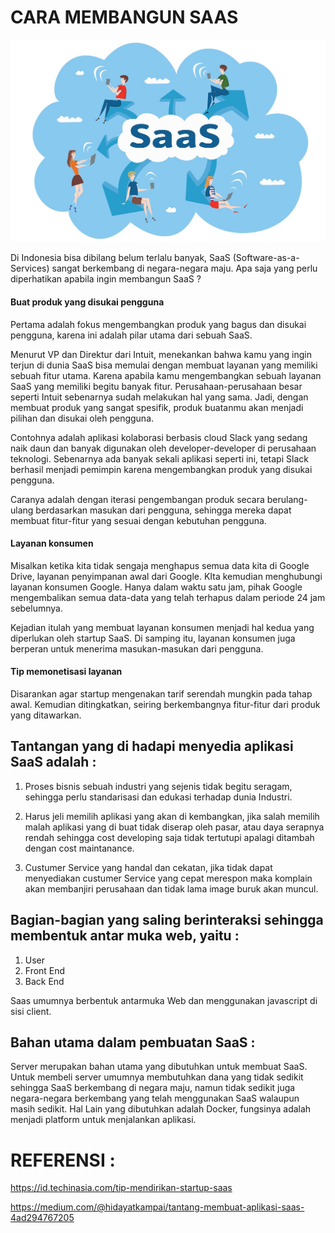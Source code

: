 CARA MEMBANGUN SAAS 
===================
![SaaS](https://github.com/riskalest/tct/blob/master/minggu-02/SAAS.jpg)

Di Indonesia bisa dibilang belum terlalu banyak, SaaS (Software-as-a-Services) sangat berkembang di negara-negara maju. Apa saja yang perlu diperhatikan apabila ingin membangun  SaaS ?

#### **Buat produk yang disukai pengguna**

Pertama adalah fokus mengembangkan produk yang bagus dan disukai pengguna, karena ini adalah pilar utama dari sebuah SaaS.

Menurut VP dan Direktur dari Intuit, menekankan bahwa kamu yang ingin terjun di dunia SaaS bisa memulai dengan membuat layanan yang memiliki sebuah fitur utama. 
Karena apabila kamu mengembangkan sebuah layanan SaaS yang memiliki begitu banyak fitur. Perusahaan-perusahaan besar seperti Intuit sebenarnya sudah melakukan 
hal yang sama. Jadi, dengan membuat produk yang sangat spesifik, produk buatanmu akan menjadi pilihan dan disukai oleh pengguna.

Contohnya adalah aplikasi kolaborasi berbasis cloud Slack yang sedang naik daun dan banyak digunakan oleh developer-developer di perusahaan teknologi. 
Sebenarnya ada banyak sekali aplikasi seperti ini, tetapi Slack berhasil menjadi pemimpin karena mengembangkan produk yang disukai pengguna.

Caranya adalah dengan iterasi pengembangan produk secara berulang-ulang berdasarkan masukan dari pengguna, sehingga mereka dapat membuat fitur-fitur yang sesuai
 dengan kebutuhan pengguna.

#### **Layanan konsumen**

Misalkan ketika kita tidak sengaja menghapus semua data kita di Google Drive, layanan penyimpanan awal dari Google. KIta kemudian menghubungi layanan konsumen Google. Hanya dalam waktu satu jam, pihak Google mengembalikan semua data-data yang telah terhapus dalam periode 24 jam sebelumnya.

Kejadian itulah yang membuat layanan konsumen menjadi hal kedua yang diperlukan oleh startup SaaS. Di samping itu, layanan konsumen juga berperan untuk menerima masukan-masukan dari pengguna.

#### **Tip memonetisasi layanan**

Disarankan agar startup mengenakan tarif serendah mungkin pada tahap awal. Kemudian ditingkatkan, seiring berkembangnya fitur-fitur dari produk yang ditawarkan.

## **Tantangan yang di hadapi menyedia aplikasi SaaS adalah :**

1. Proses bisnis sebuah industri yang sejenis tidak begitu seragam, sehingga perlu standarisasi dan edukasi terhadap dunia Industri.
2. Harus jeli memilih aplikasi yang akan di kembangkan, jika salah memilih malah aplikasi yang di buat tidak diserap oleh pasar, atau daya serapnya rendah sehingga cost developing saja tidak tertutupi apalagi ditambah dengan cost maintanance.

3. Custumer Service yang handal dan cekatan, jika tidak dapat menyediakan custumer Service yang cepat merespon maka komplain akan membanjiri perusahaan dan tidak lama image buruk akan muncul.

## **Bagian-bagian yang saling berinteraksi sehingga membentuk antar muka web, yaitu :**

1. User
2. Front End
3. Back End

Saas umumnya berbentuk antarmuka Web dan menggunakan javascript di sisi client. 

## **Bahan utama dalam pembuatan SaaS :**

Server merupakan bahan utama yang dibutuhkan untuk membuat SaaS. Untuk membeli server umumnya membutuhkan dana yang tidak sedikit sehingga SaaS berkembang di negara maju, namun
tidak sedikit juga negara-negara berkembang yang telah menggunakan SaaS walaupun masih sedikit. Hal Lain yang dibutuhkan adalah Docker, fungsinya adalah menjadi platform 
untuk menjalankan aplikasi. 


REFERENSI :
===========
https://id.techinasia.com/tip-mendirikan-startup-saas

https://medium.com/@hidayatkampai/tantang-membuat-aplikasi-saas-4ad294767205



